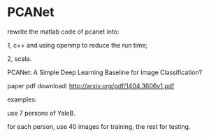 PCANet
======

rewrite the matlab code of pcanet into:

1, c++ and using openmp to reduce the run time;

2, scala.

PCANet: A Simple Deep Learning Baseline for Image Classification?

paper pdf download: http://arxiv.org/pdf/1404.3606v1.pdf


examples:

use 7 persons of YaleB.

for each person, use 40 images for training, the rest for testing.
